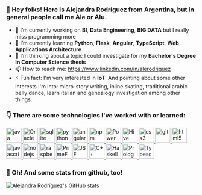 ### 👋 Hey folks! Here is Alejandra Rodríguez from Argentina, but in general people call me Ale or Alu.
<!--
Here are some ideas to get you started:
- 👯 I’m looking to collaborate on ...
- 🤔 I’m looking for help with ...
- 💬 Ask me about ...
- 😄 Pronouns: ...
-->

- 🔭 I’m currently working on **BI**, **Data Engineering**, **BIG DATA** but I really miss programming more
- 🌱 I’m currently learning **Python**, **Flask**, **Angular**, **TypeScript**, **Web Applications Architecture**
- 💭 I’m thinking about a topic I could investigate for my **Bachelor's Degree In Computer Science thesis**
- 📫 How to reach me: https://www.linkedin.com/in/alerodriguez
- ⚡ Fun fact: I'm very interested in **IoT**. And pointing about some other interests I'm into: micro-story writing, inline skating, traditional arabic belly dance, learn italian and genealogy investigation among other things.
<p>
  
</p>

### 👇 There are some technologies I've worked with or learned:


<a href="https://www.oracle.com/java" target="_blank"> <img src="https://www.vectorlogo.zone/logos/java/java-icon.svg" alt="java" width="40" height="40"/> </a> 
<a href="https://www.oracle.com/database/technologies/" target="_blank"> <img src="https://www.vectorlogo.zone/logos/oracle/oracle-icon.svg" alt="Oracle" width="40" height="40"/> </a> 
<a href="https://www.sqlite.org/" target="_blank"> <img src="https://www.vectorlogo.zone/logos/sqlite/sqlite-icon.svg" alt="sqlite" width="40" height="40"/> </a>
<a href="https://www.python.org/" target="_blank"> <img src="https://www.vectorlogo.zone/logos/python/python-icon.svg" alt="python" width="40" height="40"/> </a> 
<a href="https://angular.io/" target="_blank"> <img src="https://www.vectorlogo.zone/logos/angular/angular-icon.svg" alt="angular" width="40" height="40"/> </a> 
<a href="https://www.npmjs.com/" target="_blank"> <img src="https://www.vectorlogo.zone/logos/npmjs/npmjs-icon.svg" alt="npm" width="40" height="40"/> </a> 
<a href="https://powerbi.microsoft.com/" target="_blank"> <img src="https://www.vectorlogo.zone/logos/microsoft_powerbi/microsoft_powerbi-icon.svg" alt="Power BI" width="40" height="40"/> </a> 
<a href="https://hive.apache.org/" target="_blank"> <img src="https://www.vectorlogo.zone/logos/apache_hive/apache_hive-icon.svg" alt="Hive" width="40" height="40"/> </a> 
<a href="https://www.w3.org/Style/CSS/Overview.en.html" target="_blank"> <img src="https://www.vectorlogo.zone/logos/w3_css/w3_css-icon.svg" alt="css3" width="40" height="40"/> </a> 
<a href="https://git-scm.com/" target="_blank"> <img src="https://www.vectorlogo.zone/logos/git-scm/git-scm-icon.svg" alt="git" width="40" height="40"/> </a> 
<a href="https://www.w3.org/html/" target="_blank"> <img src="https://www.vectorlogo.zone/logos/w3_html5/w3_html5-icon.svg" alt="html5" width="40" height="40"/> </a> 
<a href="https://developer.mozilla.org/en-US/docs/Web/JavaScript" target="_blank"> <img src="https://www.vectorlogo.zone/logos/javascript/javascript-icon.svg" alt="javascript" width="40" height="40"/> </a> 
<a href="https://nodejs.org" target="_blank"> <img src="https://www.vectorlogo.zone/logos/nodejs/nodejs-icon.svg" alt="nodejs" width="40" height="40"/> </a> 
<a href="https://www.raspberrypi.org" target="_blank"> <img src="https://www.vectorlogo.zone/logos/raspberrypi/raspberrypi-icon.svg" alt="raspberrypi" width="40" height="40"/> </a> 
<a href="https://www.primefaces.org/" target="_blank"> <img src="https://static.javatpoint.com/primefaces/images/primefaces-tutorial.png" alt="PrimeFaces" width="40" height="40"/> </a> 
<a href="https://www.oracle.com/java/technologies/javaserverfaces.html" target="_blank"> <img src="https://consejotecnologico.com/wp-content/uploads/2019/02/jsf.jpg" alt="JSF" width="40" height="40"/> </a> 
<a href="https://archive.org/details/cprogramminglang00stro_0" target="_blank"> <img src="https://upload.wikimedia.org/wikipedia/commons/thumb/1/18/ISO_C%2B%2B_Logo.svg/911px-ISO_C%2B%2B_Logo.svg.png" alt="C++" width="40" height="40"/> </a> 
<a href="https://www.haskell.org/" target="_blank"> <img src="https://www.vectorlogo.zone/logos/haskell/haskell-icon.svg" alt="Haskell" width="40" height="40"/> </a> 
<a href="https://swish.swi-prolog.org/p/Tutorial%20de%20prolog.swinb" target="_blank"> <img src="https://avatars2.githubusercontent.com/u/6884283?v=3&s=200" alt="Prolog" width="40" height="40"/> </a> 
<a href="https://www.typescriptlang.org/" target="_blank"> <img src="https://www.vectorlogo.zone/logos/typescriptlang/typescriptlang-icon.svg" alt="Typescript" width="40" height="40"/> </a> 

<!--
<a href="" target="_blank"> <img src="" alt="" width="40" height="40"/> </a> 
-->

### 🔦 Oh! And some stats from github, too!

![Alejandra Rodríguez's GitHub stats](https://github-readme-stats.vercel.app/api?username=alu-rodriguez&show_icons=true&theme=chartreuse-dark)
